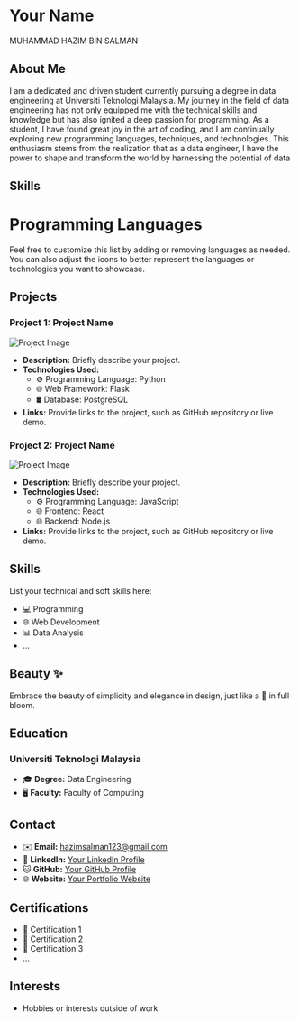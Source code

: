 # Your Name
MUHAMMAD HAZIM BIN SALMAN
## About Me

I am a dedicated and driven student currently pursuing a degree in data engineering at Universiti Teknologi Malaysia. My journey in the field of data engineering has not only equipped me with the technical skills and knowledge but has also ignited a deep passion for programming. As a student, I have found great joy in the art of coding, and I am continually exploring new programming languages, 
techniques, and technologies. This enthusiasm stems from the realization that as a data engineer, I have the power to shape and transform the world by harnessing the potential of data

## Skills
# Programming Languages

Feel free to customize this list by adding or removing languages as needed. You can also adjust the icons to better represent the languages or technologies you want to showcase.


## Projects

### Project 1: Project Name

![Project Image](project-image.jpg) 

- **Description:** Briefly describe your project.
- **Technologies Used:** 
  - ⚙️ Programming Language: Python
  - 🌐 Web Framework: Flask
  - 🛢️ Database: PostgreSQL
- **Links:** Provide links to the project, such as GitHub repository or live demo.

### Project 2: Project Name

![Project Image](project-image.jpg)

- **Description:** Briefly describe your project.
- **Technologies Used:** 
  - ⚙️ Programming Language: JavaScript
  - 🌐 Frontend: React
  - 🌐 Backend: Node.js
- **Links:** Provide links to the project, such as GitHub repository or live demo.

<!-- Repeat the above structure for each project -->

## Skills

List your technical and soft skills here:

- 💻 Programming
- 🌐 Web Development
- 📊 Data Analysis
- ...

## Beauty ✨

Embrace the beauty of simplicity and elegance in design, just like a 🌹 in full bloom.

## Education

### Universiti Teknologi Malaysia

- 🎓 **Degree:** Data Engineering
- 🖥️ **Faculty:** Faculty of Computing

## Contact

- ✉️ **Email:** hazimsalman123@gmail.com
- 🔗 **LinkedIn:** [Your LinkedIn Profile](https://www.linkedin.com/in/yourprofile)
- 🐱 **GitHub:** [Your GitHub Profile](https://github.com/yourusername)
- 🌐 **Website:** [Your Portfolio Website](https://www.yourportfolio.com)

## Certifications

- 📜 Certification 1
- 📜 Certification 2
- 📜 Certification 3
- ...

## Interests

- Hobbies or interests outside of work
